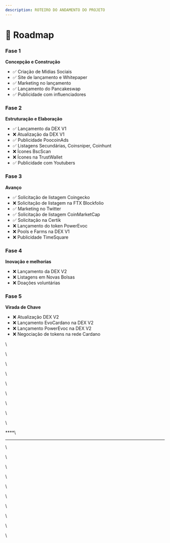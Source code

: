 ```yaml
---
description: ROTEIRO DO ANDAMENTO DO PROJETO
---
```


# 📖   Roadmap

### Fase 1

**Concepção e Construção**

* ✅ Criação de Mídias Sociais
* ✅ Site de lançamento e Whitepaper
* ✅ Marketing no lançamento
* ✅ Lançamento do Pancakeswap
* ✅ Publicidade com influenciadores

### **Fase 2**

**Estruturação e Elaboração**

* ✅ Lançamento da DEX V1
* ❌ Atualização da DEX V1
* ✅ Publicidade PoocoinAds
* ✅ Listagens Secundárias, Coinsniper, Coinhunt
* ❌ Ícones BscScan
* ❌ Ícones na TrustWallet
* ✅ Publicidade com Youtubers

### Fase 3

**Avanço**

* ✅ Solicitação de listagem Coingecko
* ❌ Solicitação de listagem na FTX Blockfolio&#x20;
* ✅ Marketing no Twitter
* ✅ Solicitação de listagem CoinMarketCap
* ✅ Solicitação na Certik
* ❌ Lançamento do token PowerEvoc
* ❌ Pools e Farms na DEX V1
*   ❌ Publicidade TimeSquare



### Fase 4

**Inovação e melhorias**

* ❌ Lançamento da DEX V2
* ❌ Listagens em Novas Bolsas
* ❌ Doações voluntárias

### **Fase 5**

**Virada de Chave**

* ❌ Atualização DEX V2
* ❌ Lançamento EvoCardano na DEX V2
* ❌ Lançamento PowerEvoc na DEX V2
* ❌ Negociação de tokens na rede Cardano

\


\


\


\


\


\


\


\


\


****\
****

\


\


\


\


\


\


\




\


\


\
